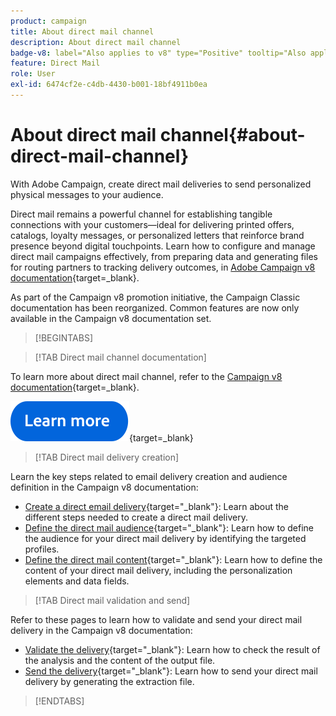 ```yaml
---
product: campaign
title: About direct mail channel
description: About direct mail channel
badge-v8: label="Also applies to v8" type="Positive" tooltip="Also applies to Campaign v8"
feature: Direct Mail
role: User
exl-id: 6474cf2e-c4db-4430-b001-18bf4911b0ea
---
```


# About direct mail channel{#about-direct-mail-channel}

With Adobe Campaign, create direct mail deliveries to send personalized physical messages to your audience.

Direct mail remains a powerful channel for establishing tangible connections with your customers—ideal for delivering printed offers, catalogs, loyalty messages, or personalized letters that reinforce brand presence beyond digital touchpoints. Learn how to configure and manage direct mail campaigns effectively, from preparing data and generating files for routing partners to tracking delivery outcomes, in [Adobe Campaign v8 documentation](https://experienceleague.adobe.com/docs/campaign/campaign-v8/send/direct-mail.html){target=_blank}.

As part of the Campaign v8 promotion initiative, the Campaign Classic documentation has been reorganized. Common features are now only available in the Campaign v8 documentation set.

>[!BEGINTABS]

>[!TAB Direct mail channel documentation] 

To learn more about direct mail channel, refer to the [Campaign v8 documentation](https://experienceleague.adobe.com/docs/campaign/campaign-v8/send/direct-mail.html){target=_blank}.


[![image](../../assets/do-not-localize/learn-more-button.svg)](https://experienceleague.adobe.com/docs/campaign/campaign-v8/send/direct-mail.html){target=_blank}


>[!TAB Direct mail delivery creation]

Learn the key steps related to email delivery creation and audience definition in the Campaign v8 documentation:

* [Create a direct email delivery](https://experienceleague.adobe.com/docs/campaign/campaign-v8/send/direct-mail.html#creating-a-direct-mail-delivery){target="_blank"}: Learn about the different steps needed to create a direct mail delivery.
* [Define the direct mail audience](https://experienceleague.adobe.com/docs/campaign/campaign-v8/send/direct-mail.html#creating-a-direct-mail-delivery#defining-the-direct-mail-audience){target="_blank"}: Learn how to define the audience for your direct mail delivery by identifying the targeted profiles. 
* [Define the direct mail content](https://experienceleague.adobe.com/docs/campaign/campaign-v8/send/direct-mail.html#creating-a-direct-mail-delivery#defining-the-direct-mail-content){target="_blank"}: Learn how to define the content of your direct mail delivery, including the personalization elements and data fields.

>[!TAB Direct mail validation and send]

Refer to these pages to learn how to validate and send your direct mail delivery in the Campaign v8 documentation:

* [Validate the delivery](https://experienceleague.adobe.com/docs/campaign/campaign-v8/send/direct-mail.html#creating-a-direct-mail-delivery#defining-the-direct-mail-content){target="_blank"}: Learn how to check the result of the analysis and the content of the output file.
* [Send the delivery](https://experienceleague.adobe.com/docs/campaign/campaign-v8/send/direct-mail.html#creating-a-direct-mail-delivery#defining-the-direct-mail-content){target="_blank"}: Learn how to send your direct mail delivery by generating the extraction file.



>[!ENDTABS]